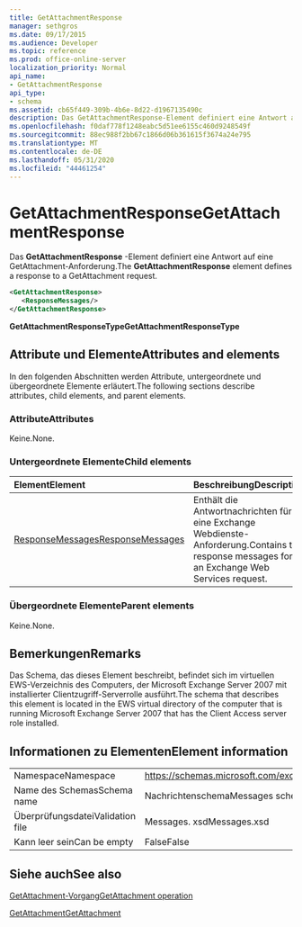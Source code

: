 ```yaml
---
title: GetAttachmentResponse
manager: sethgros
ms.date: 09/17/2015
ms.audience: Developer
ms.topic: reference
ms.prod: office-online-server
localization_priority: Normal
api_name:
- GetAttachmentResponse
api_type:
- schema
ms.assetid: cb65f449-309b-4b6e-8d22-d1967135490c
description: Das GetAttachmentResponse-Element definiert eine Antwort auf eine GetAttachment-Anforderung.
ms.openlocfilehash: f0daf778f1248eabc5d51ee6155c460d9248549f
ms.sourcegitcommit: 88ec988f2bb67c1866d06b361615f3674a24e795
ms.translationtype: MT
ms.contentlocale: de-DE
ms.lasthandoff: 05/31/2020
ms.locfileid: "44461254"
---
```

# <a name="getattachmentresponse"></a><span data-ttu-id="4c02f-103">GetAttachmentResponse</span><span class="sxs-lookup"><span data-stu-id="4c02f-103">GetAttachmentResponse</span></span>

<span data-ttu-id="4c02f-104">Das **GetAttachmentResponse** -Element definiert eine Antwort auf eine GetAttachment-Anforderung.</span><span class="sxs-lookup"><span data-stu-id="4c02f-104">The **GetAttachmentResponse** element defines a response to a GetAttachment request.</span></span> 
  
```xml
<GetAttachmentResponse>
   <ResponseMessages/>
</GetAttachmentResponse>
```

 <span data-ttu-id="4c02f-105">**GetAttachmentResponseType**</span><span class="sxs-lookup"><span data-stu-id="4c02f-105">**GetAttachmentResponseType**</span></span>
## <a name="attributes-and-elements"></a><span data-ttu-id="4c02f-106">Attribute und Elemente</span><span class="sxs-lookup"><span data-stu-id="4c02f-106">Attributes and elements</span></span>

<span data-ttu-id="4c02f-107">In den folgenden Abschnitten werden Attribute, untergeordnete und übergeordnete Elemente erläutert.</span><span class="sxs-lookup"><span data-stu-id="4c02f-107">The following sections describe attributes, child elements, and parent elements.</span></span>
  
### <a name="attributes"></a><span data-ttu-id="4c02f-108">Attribute</span><span class="sxs-lookup"><span data-stu-id="4c02f-108">Attributes</span></span>

<span data-ttu-id="4c02f-109">Keine.</span><span class="sxs-lookup"><span data-stu-id="4c02f-109">None.</span></span>
  
### <a name="child-elements"></a><span data-ttu-id="4c02f-110">Untergeordnete Elemente</span><span class="sxs-lookup"><span data-stu-id="4c02f-110">Child elements</span></span>

|<span data-ttu-id="4c02f-111">**Element**</span><span class="sxs-lookup"><span data-stu-id="4c02f-111">**Element**</span></span>|<span data-ttu-id="4c02f-112">**Beschreibung**</span><span class="sxs-lookup"><span data-stu-id="4c02f-112">**Description**</span></span>|
|:-----|:-----|
|[<span data-ttu-id="4c02f-113">ResponseMessages</span><span class="sxs-lookup"><span data-stu-id="4c02f-113">ResponseMessages</span></span>](responsemessages.md) <br/> |<span data-ttu-id="4c02f-114">Enthält die Antwortnachrichten für eine Exchange Webdienste-Anforderung.</span><span class="sxs-lookup"><span data-stu-id="4c02f-114">Contains the response messages for an Exchange Web Services request.</span></span>  <br/> |
   
### <a name="parent-elements"></a><span data-ttu-id="4c02f-115">Übergeordnete Elemente</span><span class="sxs-lookup"><span data-stu-id="4c02f-115">Parent elements</span></span>

<span data-ttu-id="4c02f-116">Keine.</span><span class="sxs-lookup"><span data-stu-id="4c02f-116">None.</span></span>
  
## <a name="remarks"></a><span data-ttu-id="4c02f-117">Bemerkungen</span><span class="sxs-lookup"><span data-stu-id="4c02f-117">Remarks</span></span>

<span data-ttu-id="4c02f-118">Das Schema, das dieses Element beschreibt, befindet sich im virtuellen EWS-Verzeichnis des Computers, der Microsoft Exchange Server 2007 mit installierter Clientzugriff-Serverrolle ausführt.</span><span class="sxs-lookup"><span data-stu-id="4c02f-118">The schema that describes this element is located in the EWS virtual directory of the computer that is running Microsoft Exchange Server 2007 that has the Client Access server role installed.</span></span>
  
## <a name="element-information"></a><span data-ttu-id="4c02f-119">Informationen zu Elementen</span><span class="sxs-lookup"><span data-stu-id="4c02f-119">Element information</span></span>

|||
|:-----|:-----|
|<span data-ttu-id="4c02f-120">Namespace</span><span class="sxs-lookup"><span data-stu-id="4c02f-120">Namespace</span></span>  <br/> |https://schemas.microsoft.com/exchange/services/2006/messages  <br/> |
|<span data-ttu-id="4c02f-121">Name des Schemas</span><span class="sxs-lookup"><span data-stu-id="4c02f-121">Schema name</span></span>  <br/> |<span data-ttu-id="4c02f-122">Nachrichtenschema</span><span class="sxs-lookup"><span data-stu-id="4c02f-122">Messages schema</span></span>  <br/> |
|<span data-ttu-id="4c02f-123">Überprüfungsdatei</span><span class="sxs-lookup"><span data-stu-id="4c02f-123">Validation file</span></span>  <br/> |<span data-ttu-id="4c02f-124">Messages. xsd</span><span class="sxs-lookup"><span data-stu-id="4c02f-124">Messages.xsd</span></span>  <br/> |
|<span data-ttu-id="4c02f-125">Kann leer sein</span><span class="sxs-lookup"><span data-stu-id="4c02f-125">Can be empty</span></span>  <br/> |<span data-ttu-id="4c02f-126">False</span><span class="sxs-lookup"><span data-stu-id="4c02f-126">False</span></span>  <br/> |
   
## <a name="see-also"></a><span data-ttu-id="4c02f-127">Siehe auch</span><span class="sxs-lookup"><span data-stu-id="4c02f-127">See also</span></span>



[<span data-ttu-id="4c02f-128">GetAttachment-Vorgang</span><span class="sxs-lookup"><span data-stu-id="4c02f-128">GetAttachment operation</span></span>](getattachment-operation.md)
  
[<span data-ttu-id="4c02f-129">GetAttachment</span><span class="sxs-lookup"><span data-stu-id="4c02f-129">GetAttachment</span></span>](getattachment.md)


